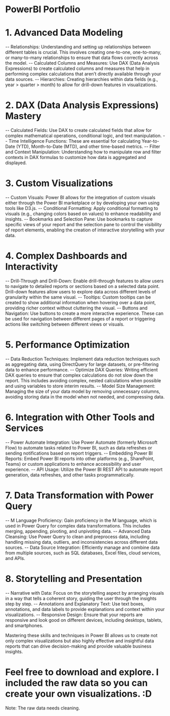 # PowerBI Portfolio

# 1. Advanced Data Modeling
-- Relationships: Understanding and setting up relationships between different tables is crucial. This involves creating one-to-one, one-to-many, or many-to-many relationships to ensure that data flows correctly across the model.
-- Calculated Columns and Measures: Use DAX (Data Analysis Expressions) to create calculated columns and measures that help in performing complex calculations that aren’t directly available through your data sources.
-- Hierarchies: Creating hierarchies within data fields (e.g., year > quarter > month) to allow for drill-down features in visualizations.

# 2. DAX (Data Analysis Expressions) Mastery
-- Calculated Fields: Use DAX to create calculated fields that allow for complex mathematical operations, conditional logic, and text manipulation.
-- Time Intelligence Functions: These are essential for calculating Year-to-Date (YTD), Month-to-Date (MTD), and other time-based metrics.
-- Filter and Context Manipulation: Understanding how to manipulate row and filter contexts in DAX formulas to customize how data is aggregated and displayed.

# 3. Custom Visualizations
-- Custom Visuals: Power BI allows for the integration of custom visuals either through the Power BI marketplace or by developing your own using tools like D3.js.
-- Conditional Formatting: Apply conditional formatting to visuals (e.g., changing colors based on values) to enhance readability and insights.
-- Bookmarks and Selection Pane: Use bookmarks to capture specific views of your report and the selection pane to control the visibility of report elements, enabling the creation of interactive storytelling with your data.

# 4. Complex Dashboards and Interactivity
-- Drill-Through and Drill-Down: Enable drill-through features to allow users to navigate to detailed reports or sections based on a selected data point. Drill-down features allow users to explore data across different levels of granularity within the same visual.
-- Tooltips: Custom tooltips can be created to show additional information when hovering over a data point, providing richer context without cluttering the visual.
-- Buttons and Navigation: Use buttons to create a more interactive experience. These can be used for navigation between different pages of a report or triggering actions like switching between different views or visuals.

# 5. Performance Optimization
-- Data Reduction Techniques: Implement data reduction techniques such as aggregating data, using DirectQuery for large datasets, or pre-filtering data to enhance performance.
-- Optimize DAX Queries: Writing efficient DAX queries to ensure that complex calculations do not slow down the report. This includes avoiding complex, nested calculations when possible and using variables to store interim results.
-- Model Size Management: Managing the size of your data model by removing unnecessary columns, avoiding storing data in the model when not needed, and compressing data.

# 6. Integration with Other Tools and Services
-- Power Automate Integration: Use Power Automate (formerly Microsoft Flow) to automate tasks related to Power BI, such as data refreshes or sending notifications based on report triggers.
-- Embedding Power BI Reports: Embed Power BI reports into other platforms (e.g., SharePoint, Teams) or custom applications to enhance accessibility and user experience.
-- API Usage: Utilize the Power BI REST API to automate report generation, data refreshes, and other tasks programmatically.

# 7. Data Transformation with Power Query
-- M Language Proficiency: Gain proficiency in the M language, which is used in Power Query for complex data transformations. This includes merging, appending, pivoting, and unpivoting data.
-- Advanced Data Cleansing: Use Power Query to clean and preprocess data, including handling missing data, outliers, and inconsistencies across different data sources.
-- Data Source Integration: Efficiently manage and combine data from multiple sources, such as SQL databases, Excel files, cloud services, and APIs.

# 8. Storytelling and Presentation
-- Narrative with Data: Focus on the storytelling aspect by arranging visuals in a way that tells a coherent story, guiding the user through the insights step by step.
-- Annotations and Explanatory Text: Use text boxes, annotations, and data labels to provide explanations and context within your visualizations.
-- Responsive Design: Ensure that your reports are responsive and look good on different devices, including desktops, tablets, and smartphones.

Mastering these skills and techniques in Power BI allows us to create not only complex visualizations but also highly effective and insightful data reports that can drive decision-making and provide valuable business insights.

# Feel free to download and explore. I included the raw data so you can create your own visualizations. :D 
Note: The raw data needs cleaning.
